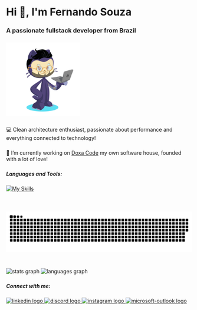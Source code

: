 <h1 align="left">Hi 👋, I'm Fernando Souza</h1>

<h3 align="left">A passionate fullstack developer from Brazil</h3>

###

<div style="right:40px;">
  <img src="./profile.png" width="200" />
</div>

###

###

<p align="left">💻 Clean architecture enthusiast, passionate about performance and everything connected to technology!</p>

###

🔭 I’m currently working on [Doxa Code](https://doxacode.com.br) my own software house, founded with a lot of love!

###

<h5 align="left">Languages and Tools:</h5>

###

[![My Skills](https://skillicons.dev/icons?i=adonis,androidstudio,apollo,arduino,astro,aws,bash,bitbucket,bootstrap,bun,cloudflare,codepen,css,cypress,debian,deno,bots,docker,dynamodb,elasticsearch,electron,express,figma,firebase,git,github,githubactions,gitlab,gherkin,go,grafana,graphql,html,js,jest,jquery,kafka,kubernetes,linux,md,materialui,mongodb,mysql,nextjs,nginx,nodejs,notion,npm,obsidian,pnpm,postgres,postman,powershell,prisma,prometheus,py,rabbitmq,react,redis,redux,regex,remix,sass,styledcomponents,sublime,supabase,sklearn,selenium,sentry,sequelize,svelte,tailwind,tensorflow,ts,ubuntu,vercel,vite,vitest,vscode,yarn&perline=10)](https://skillicons.dev)

###

<br clear="both">

![Snake animation](https://github.com/FernandoA12/FernandoA12/blob/output/snake.svg)

###

<br clear="both">

<div align="left">
  <img src="https://github-readme-stats.vercel.app/api?hide_title=true&hide_rank=false&show_icons=true&include_all_commits=true&count_private=true&disable_animations=false&theme=dracula&locale=en&hide_border=false&username=FernandoA12" height="150" alt="stats graph"  />
  <img src="https://github-readme-stats.vercel.app/api/top-langs?locale=en&hide_title=false&layout=compact&card_width=320&langs_count=5&theme=dracula&hide_border=false&username=FernandoA12" height="150" alt="languages graph"  />
</div>

###

<h5 align="left">Connect with me:</h5>

###

<div align="left">
  <a href="https://www.linkedin.com/in/fernandoa12/" target="_blank">
    <img src="https://raw.githubusercontent.com/maurodesouza/profile-readme-generator/master/src/assets/icons/social/linkedin/default.svg" width="52" height="40" alt="linkedin logo"  />
  </a>
  <a href="https://discord.com/channels/%EF%BB%BFFernandoA12" target="_blank">
    <img src="https://raw.githubusercontent.com/maurodesouza/profile-readme-generator/master/src/assets/icons/social/discord/default.svg" width="52" height="40" alt="discord logo"  />
  </a>
  <a href="https://instagram.com/_nandosouza12" target="_blank">
    <img src="https://raw.githubusercontent.com/maurodesouza/profile-readme-generator/master/src/assets/icons/social/instagram/default.svg" width="52" height="40" alt="instagram logo"  />
  </a>
  <a href="fernando.souza@doxacode.com.br" target="_blank">
    <img src="https://raw.githubusercontent.com/maurodesouza/profile-readme-generator/master/src/assets/icons/social/microsoft-outlook/default.svg" width="52" height="40" alt="microsoft-outlook logo"  />
  </a>
</div>
